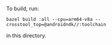 To build, run:

    bazel build :all --cpu=arm64-v8a --crosstool_top=@androidndk//:toolchain

in this directory.
